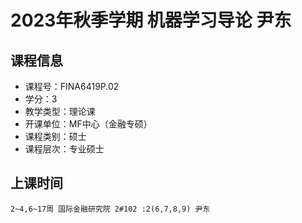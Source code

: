 # 2023年秋季学期 机器学习导论 尹东






## 课程信息

- 课程号：FINA6419P.02
- 学分：3
- 教学类型：理论课
- 开课单位：MF中心（金融专硕）
- 课程类别：硕士
- 课程层次：专业硕士

## 上课时间

```
2~4,6~17周 国际金融研究院 2#102 :2(6,7,8,9) 尹东
```

